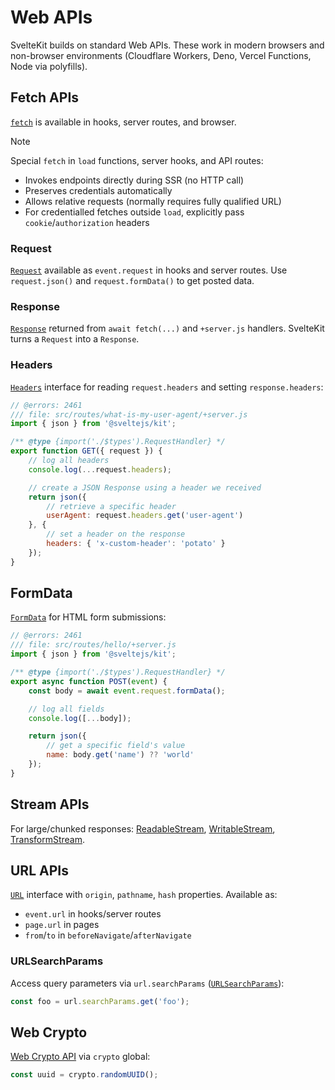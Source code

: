 # Web APIs

SvelteKit builds on standard Web APIs. These work in modern browsers and non-browser environments (Cloudflare Workers, Deno, Vercel Functions, Node via polyfills).

## Fetch APIs

[`fetch`](https://developer.mozilla.org/en-US/docs/Web/API/fetch) is available in hooks, server routes, and browser.

> [!NOTE] 
> Special `fetch` in `load` functions, server hooks, and API routes:
> - Invokes endpoints directly during SSR (no HTTP call)
> - Preserves credentials automatically
> - Allows relative requests (normally requires fully qualified URL)
> - For credentialled fetches outside `load`, explicitly pass `cookie`/`authorization` headers

### Request

[`Request`](https://developer.mozilla.org/en-US/docs/Web/API/Request) available as `event.request` in hooks and server routes. Use `request.json()` and `request.formData()` to get posted data.

### Response

[`Response`](https://developer.mozilla.org/en-US/docs/Web/API/Response) returned from `await fetch(...)` and `+server.js` handlers. SvelteKit turns a `Request` into a `Response`.

### Headers

[`Headers`](https://developer.mozilla.org/en-US/docs/Web/API/Headers) interface for reading `request.headers` and setting `response.headers`:

```js
// @errors: 2461
/// file: src/routes/what-is-my-user-agent/+server.js
import { json } from '@sveltejs/kit';

/** @type {import('./$types').RequestHandler} */
export function GET({ request }) {
	// log all headers
	console.log(...request.headers);

	// create a JSON Response using a header we received
	return json({
		// retrieve a specific header
		userAgent: request.headers.get('user-agent')
	}, {
		// set a header on the response
		headers: { 'x-custom-header': 'potato' }
	});
}
```

## FormData

[`FormData`](https://developer.mozilla.org/en-US/docs/Web/API/FormData) for HTML form submissions:

```js
// @errors: 2461
/// file: src/routes/hello/+server.js
import { json } from '@sveltejs/kit';

/** @type {import('./$types').RequestHandler} */
export async function POST(event) {
	const body = await event.request.formData();

	// log all fields
	console.log([...body]);

	return json({
		// get a specific field's value
		name: body.get('name') ?? 'world'
	});
}
```

## Stream APIs

For large/chunked responses: [ReadableStream](https://developer.mozilla.org/en-US/docs/Web/API/ReadableStream), [WritableStream](https://developer.mozilla.org/en-US/docs/Web/API/WritableStream), [TransformStream](https://developer.mozilla.org/en-US/docs/Web/API/TransformStream).

## URL APIs

[`URL`](https://developer.mozilla.org/en-US/docs/Web/API/URL) interface with `origin`, `pathname`, `hash` properties. Available as:
- `event.url` in hooks/server routes
- `page.url` in pages
- `from`/`to` in `beforeNavigate`/`afterNavigate`

### URLSearchParams

Access query parameters via `url.searchParams` ([`URLSearchParams`](https://developer.mozilla.org/en-US/docs/Web/API/URLSearchParams)):

```js
const foo = url.searchParams.get('foo');
```

## Web Crypto

[Web Crypto API](https://developer.mozilla.org/en-US/docs/Web/API/Web_Crypto_API) via `crypto` global:

```js
const uuid = crypto.randomUUID();
```